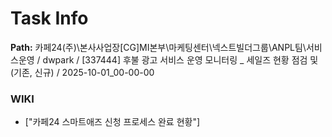 # Task Info

**Path:** 카페24(주)\본사사업장\[CG]MI본부\마케팅센터\넥스트빌더그룹\ANPL팀\서비스운영 / dwpark / [337444] 후불 광고 서비스 운영 모니터링 _ 세일즈 현황 점검 및 (기존, 신규) / 2025-10-01_00-00-00

### WIKI
- ["카페24 스마트애즈 신청 프로세스 완료 현황"]

